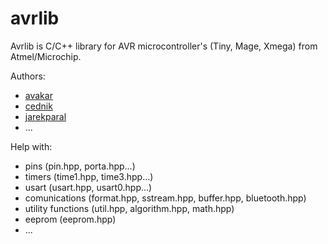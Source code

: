# avrlib

Avrlib is C/C++ library for AVR microcontroller's (Tiny, Mage, Xmega) from Atmel/Microchip.

Authors:
- [avakar](https://github.com/avakar)
- [cednik](https://github.com/cednik)
- [jarekparal](https://github.com/jarekparal)
- ...

Help with:
- pins (pin.hpp, porta.hpp...)
- timers (time1.hpp, time3.hpp...)
- usart (usart.hpp, usart0.hpp...)
- comunications (format.hpp, sstream.hpp, buffer.hpp, bluetooth.hpp)
- utility functions (util.hpp, algorithm.hpp, math.hpp)
- eeprom (eeprom.hpp)
- ...
